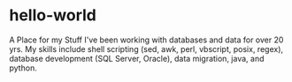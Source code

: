 # hello-world
A Place for my Stuff
I've been working with databases and data for over 20 yrs. My skills include shell scripting (sed, awk, perl, vbscript, posix, regex), database development (SQL Server, Oracle), data migration, java, and python. 
